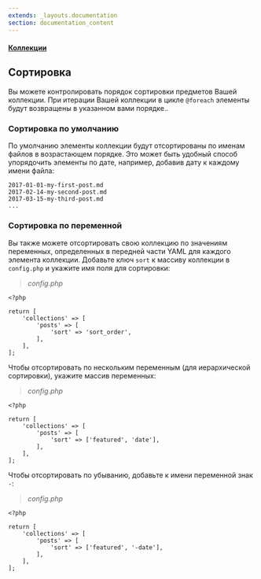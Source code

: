 ```yaml
---
extends: _layouts.documentation
section: documentation_content
---
```


#### [Коллекции](/docs/collections)
## Сортировка

Вы можете контролировать порядок сортировки предметов Вашей коллекции. При итерации Вашей коллекции в цикле `@foreach` элементы будут возвращены в указанном вами порядке..


### Сортировка по умолчанию

По умолчанию элементы коллекции будут отсортированы по именам файлов в возрастающем порядке. Это может быть удобный способ упорядочить элементы по дате, например, добавив дату к каждому имени файла:

```
2017-01-01-my-first-post.md
2017-02-14-my-second-post.md
2017-03-15-my-third-post.md
...
```

### Сортировка по переменной

Вы также можете отсортировать свою коллекцию по значениям переменных, определенных в передней части YAML для каждого элемента коллекции. Добавьте ключ `sort` к массиву коллекции в `config.php` и укажите имя поля для сортировки:

> _config.php_

```
<?php

return [
    'collections' => [
        'posts' => [
            'sort' => 'sort_order',
        ],
    ],
];
```

Чтобы отсортировать по нескольким переменным (для иерархической сортировки), укажите массив переменных:

> _config.php_

```
<?php

return [
    'collections' => [
        'posts' => [
            'sort' => ['featured', 'date'],
        ],
    ],
];
```

Чтобы отсортировать по убыванию, добавьте к имени переменной знак `-`:

> _config.php_

```
<?php

return [
    'collections' => [
        'posts' => [
            'sort' => ['featured', '-date'],
        ],
    ],
];
```
